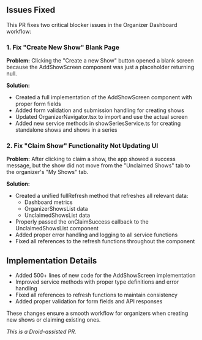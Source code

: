 ## Issues Fixed

This PR fixes two critical blocker issues in the Organizer Dashboard workflow:

### 1. Fix "Create New Show" Blank Page

**Problem:** Clicking the "Create a new Show" button opened a blank screen because the AddShowScreen component was just a placeholder returning null.

**Solution:**
- Created a full implementation of the AddShowScreen component with proper form fields
- Added form validation and submission handling for creating shows
- Updated OrganizerNavigator.tsx to import and use the actual screen
- Added new service methods in showSeriesService.ts for creating standalone shows and shows in a series

### 2. Fix "Claim Show" Functionality Not Updating UI

**Problem:** After clicking to claim a show, the app showed a success message, but the show did not move from the "Unclaimed Shows" tab to the organizer's "My Shows" tab.

**Solution:**
- Created a unified fullRefresh method that refreshes all relevant data:
  - Dashboard metrics
  - OrganizerShowsList data
  - UnclaimedShowsList data
- Properly passed the onClaimSuccess callback to the UnclaimedShowsList component
- Added proper error handling and logging to all service functions
- Fixed all references to the refresh functions throughout the component

## Implementation Details

- Added 500+ lines of new code for the AddShowScreen implementation
- Improved service methods with proper type definitions and error handling
- Fixed all references to refresh functions to maintain consistency
- Added proper validation for form fields and API responses

These changes ensure a smooth workflow for organizers when creating new shows or claiming existing ones.

*This is a Droid-assisted PR.*
